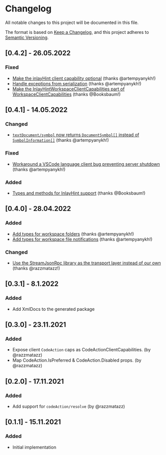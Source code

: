 # Changelog
All notable changes to this project will be documented in this file.

The format is based on [Keep a Changelog](https://keepachangelog.com/en/1.0.0/),
and this project adheres to [Semantic Versioning](https://semver.org/spec/v2.0.0.html).

## [0.4.2] - 26.05.2022

### Fixed

* [Make the inlayHint client capability optional](https://github.com/ionide/LanguageServerProtocol/pull/23) (thanks @artempyanykh!) 
* [Handle exceptions from serialization](https://github.com/ionide/LanguageServerProtocol/pull/25) (thanks @artempyanykh!)
* [Make the InlayHintWorkspaceClientCapabilities part of WorkspaceClientCapabilities](https://github.com/ionide/LanguageServerProtocol/pull/26) (thanks @Booksbaum!)

## [0.4.1] - 14.05.2022

### Changed

* [`textDocument/symbol` now returns `DocumentSymbol[]` instead of `SymbolInformation[]`](https://github.com/ionide/LanguageServerProtocol/pull/18) (thanks @artempyanykh!)

### Fixed

* [Workaround a VSCode language client bug preventing server shutdown](https://github.com/ionide/LanguageServerProtocol/pull/21) (thanks @artempyanykh!)

### Added

* [Types and methods for InlayHint support](https://github.com/ionide/LanguageServerProtocol/pull/22) (thanks @Booksbaum!)

## [0.4.0] - 28.04.2022

### Added

* [Add types for workspace folders](https://github.com/ionide/LanguageServerProtocol/pull/15) (thanks @artempyanykh!)
* [Add types for workspace file notifications](https://github.com/ionide/LanguageServerProtocol/pull/17) (thanks @artempyanykh!)

### Changed

* [Use the StreamJsonRpc library as the transport layer instead of our own](https://github.com/ionide/LanguageServerProtocol/pull/10) (thanks @razzmatazz!)


## [0.3.1] - 8.1.2022

### Added

* Add XmlDocs to the generated package

## [0.3.0] - 23.11.2021

### Added

* Expose client `CodeAction` caps as CodeActionClientCapabilities. (by @razzmatazz)
* Map CodeAction.IsPreferred & CodeAction.Disabled props. (by @razzmatazz)

## [0.2.0] - 17.11.2021

### Added

* Add support for `codeAction/resolve` (by @razzmatazz)

## [0.1.1] - 15.11.2021

### Added

* Initial implementation
